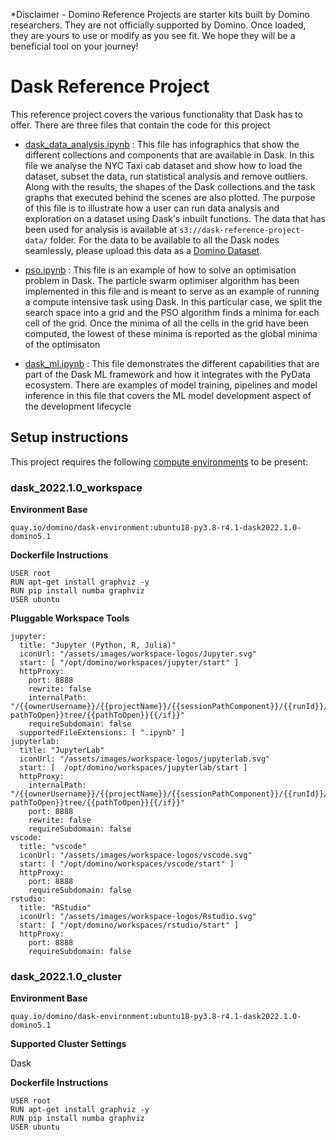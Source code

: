 *Disclaimer - Domino Reference Projects are starter kits built by Domino researchers. They are not officially supported by Domino. Once loaded, they are yours to use or modify as you see fit. We hope they will be a beneficial tool on your journey!

# Dask Reference Project

This reference project covers the various functionality that Dask has to offer. There are three files that contain the code for this project

* [dask_data_analysis.ipynb](dask_data_analysis.ipynb) : This file has infographics that show the different collections and components that are available in Dask. In this file we analyse the NYC Taxi cab dataset and show how to load the dataset, subset the data, run statistical analysis and remove outliers. Along with the results, the shapes of the Dask collections and the task graphs that executed behind the scenes are also plotted. The purpose of this file is to illustrate how a user can run data analysis and exploration on a dataset using Dask's inbuilt functions. The data that has been used for analysis is available at ```s3://dask-reference-project-data/``` folder. For the data to be available to all the Dask nodes seamlessly, please upload this data as a [Domino Dataset](https://docs.dominodatalab.com/en/5.0/user_guide/0a8d11/domino-datasets/).

* [pso.ipynb](pso.ipynb) : This file is an example of how to solve an optimisation problem in Dask. The particle swarm optimiser algorithm has been implemented in this file and is meant to serve as an example of running a compute intensive task using Dask. In this particular case, we split the search space into a grid and the PSO algorithm finds a minima for each cell of the grid. Once the minima of all the cells in the grid have been computed, the lowest of these minima is reported as the global minima of the optimisaton

* [dask_ml.ipynb](dask_ml.ipynb) : This file demonstrates the different capabilities that are part of the Dask ML framework and how it integrates with the PyData ecosystem. There are examples of model training, pipelines and model inference in this file that covers the ML model development aspect of the development lifecycle


## Setup instructions

This project requires the following [compute environments](https://docs.dominodatalab.com/en/latest/user_guide/f51038/environments/) to be present:

### dask_2022.1.0_workspace

**Environment Base** 

`quay.io/domino/dask-environment:ubuntu18-py3.8-r4.1-dask2022.1.0-domino5.1`

**Dockerfile Instructions**

```
USER root
RUN apt-get install graphviz -y
RUN pip install numba graphviz
USER ubuntu
```

**Pluggable Workspace Tools**


```
jupyter:
  title: "Jupyter (Python, R, Julia)"
  iconUrl: "/assets/images/workspace-logos/Jupyter.svg"
  start: [ "/opt/domino/workspaces/jupyter/start" ]
  httpProxy:
    port: 8888
    rewrite: false
    internalPath: "/{{ownerUsername}}/{{projectName}}/{{sessionPathComponent}}/{{runId}}/{{#if pathToOpen}}tree/{{pathToOpen}}{{/if}}"
    requireSubdomain: false
  supportedFileExtensions: [ ".ipynb" ]
jupyterlab:
  title: "JupyterLab"
  iconUrl: "/assets/images/workspace-logos/jupyterlab.svg"
  start: [  /opt/domino/workspaces/jupyterlab/start ]
  httpProxy:
    internalPath: "/{{ownerUsername}}/{{projectName}}/{{sessionPathComponent}}/{{runId}}/{{#if pathToOpen}}tree/{{pathToOpen}}{{/if}}"
    port: 8888
    rewrite: false
    requireSubdomain: false
vscode:
  title: "vscode"
  iconUrl: "/assets/images/workspace-logos/vscode.svg"
  start: [ "/opt/domino/workspaces/vscode/start" ]
  httpProxy:
    port: 8888
    requireSubdomain: false
rstudio:
  title: "RStudio"
  iconUrl: "/assets/images/workspace-logos/Rstudio.svg"
  start: [ "/opt/domino/workspaces/rstudio/start" ]
  httpProxy:
    port: 8888
    requireSubdomain: false
```

### dask_2022.1.0_cluster

**Environment Base** 

``quay.io/domino/dask-environment:ubuntu18-py3.8-r4.1-dask2022.1.0-domino5.1``

**Supported Cluster Settings**

Dask


**Dockerfile Instructions**

```
USER root
RUN apt-get install graphviz -y
RUN pip install numba graphviz
USER ubuntu
```
